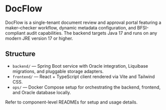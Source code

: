 # DocFlow

DocFlow is a single-tenant document review and approval portal featuring a maker–checker workflow, dynamic metadata configuration, and BFSI-compliant audit capabilities. The backend targets Java 17 and runs on any modern JRE version 17 or higher.

## Structure

- `backend/` — Spring Boot service with Oracle integration, Liquibase migrations, and pluggable storage adapters.
- `frontend/` — React + TypeScript client rendered via Vite and Tailwind CSS.
- `ops/` — Docker Compose setup for orchestrating the backend, frontend, and Oracle database locally.

Refer to component-level READMEs for setup and usage details.

